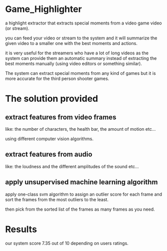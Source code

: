 # Game_Highlighter

a highlight extractor that extracts special moments from a video game video (or stream).

you can feed your video or stream to the system and it will summarize the given video to a smaller one with the best moments and actions.

it is very useful for the streamers who have a lot of long videos as the system can provide them an automatic summary instead of extracting the best moments manually (using video editors or something similar).

The system can extract special moments from any kind of games but it is more accurate for the third person shooter games.

# The solution provided

## extract features from video frames

like: the number of characters, the health bar, the amount of motion etc...

using different computer vision algorithms.

## extract features from audio

like: the loudness and the different amplitudes of the sound etc...

## apply unsupervised machine learning algorithm

apply one-class svm algorithm to assign an outlier score for each frame and sort the frames from the most outliers to the least.

then pick from the sorted list of the frames as many frames as you need.

# Results 

our system score 7.35 out of 10 depending on users ratings.

